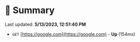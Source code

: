 # 📖 Summary
Last updated: **5/13/2023, 12:51:40 PM**

- `GET` [https://google.com](https://google.com) - **Up** (154ms)
